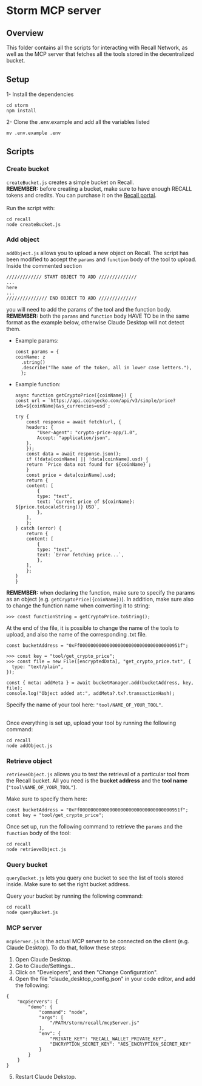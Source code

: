 # Storm MCP server

## Overview
This folder contains all the scripts for interacting with Recall Network, as well as the MCP server that fetches all the tools stored in the decentralized bucket.

## Setup

1- Install the dependencies

```
cd storm
npm install
```

2- Clone the .env.example and add all the variables listed

```
mv .env.example .env
```

## Scripts
### Create bucket
`createBucket.js` creates a simple bucket on Recall.<br>
**REMEMBER:** before creating a bucket, make sure to have enough RECALL tokens and credits. You can purchase it on the [Recall portal](https://portal.recall.network/).<br><br>
Run the script with:
```
cd recall
node createBucket.js
```

### Add object
`addObject.js` allows you to upload a new object on Recall. The script has been modified to accept the `params` and `function` body of the tool to upload. Inside the commented section
```
///////////// START OBJECT TO ADD //////////////
...
here
...
/////////////// END OBJECT TO ADD //////////////
```
you will need to add the params of the tool and the function body. **REMEMBER:** both the `params` and `function` body HAVE TO be in the same format as the example below, otherwise Claude Desktop will not detect them.
- Example params:
  ```
  const params = {
  coinName: z
    .string()
    .describe("The name of the token, all in lower case letters."),
    };

- Example function:
    ```
    async function getCryptoPrice({coinName}) {
    const url = `https://api.coingecko.com/api/v3/simple/price?ids=${coinName}&vs_currencies=usd`;

    try {
        const response = await fetch(url, {
        headers: {
            "User-Agent": "crypto-price-app/1.0",
            Accept: "application/json",
        },
        });
        const data = await response.json();
        if (!data[coinName] || !data[coinName].usd) {
        return `Price data not found for ${coinName}`;
        }
        const price = data[coinName].usd;
        return {
        content: [
            {
            type: "text",
            text: `Current price of ${coinName}: ${price.toLocaleString()} USD`,
            },
        ],
        };
    } catch (error) {
        return {
        content: [
            {
            type: "text",
            text: `Error fetching price...`,
            },
        ],
        };
    }
    }
    ```
**REMEMBER:** when declaring the function, make sure to specify the params as an object (e.g. `getCryptoPrice({coinName})`). In addition, make sure also to change the function name when converting it to string:
```
>>> const functionString = getCryptoPrice.toString();
```

At the end of the file, it is possible to change the name of the tools to upload, and also the name of the corresponding .txt file.
```
const bucketAddress = "0xFf0000000000000000000000000000000000951f";

>>> const key = "tool/get_crypto_price";
>>> const file = new File([encryptedData], "get_crypto_price.txt", {
  type: "text/plain",
});

const { meta: addMeta } = await bucketManager.add(bucketAddress, key, file);
console.log("Object added at:", addMeta?.tx?.transactionHash);
```
Specify the name of your tool here: `"tool/NAME_OF_YOUR_TOOL"`.<br><br>

Once everything is set up, upload your tool by running the following command:
```
cd recall
node addObject.js
```

### Retrieve object
`retrieveObject.js` allows you to test the retrieval of a particular tool from the Recall bucket. All you need is the **bucket address** and the **tool name** (`"tool\NAME_OF_YOUR_TOOL"`).<br>

Make sure to specify them here:
```
const bucketAddress = "0xFf0000000000000000000000000000000000951f";
const key = "tool/get_crypto_price";
```

Once set up, run the following command to retrieve the `params` and the `function` body of the tool:
```
cd recall
node retrieveObject.js
```

### Query bucket
`queryBucket.js` lets you query one bucket to see the list of tools stored inside. Make sure to set the right bucket address.<br>

Query your bucket by running the following command:
```
cd recall
node queryBucket.js
```

### MCP server
`mcpServer.js` is the actual MCP server to be connected on the client (e.g. Claude Desktop). To do that, follow these steps:<br>
<ol>
<li>Open Claude Desktop.</li>
<li>Go to Claude/Settings...</li>
<li>Click on "Developers", and then "Change Configuration".</li>
<li>Open the file "claude_desktop_config.json" in your code editor, and add the following:</li>
</ol>
<pre><code>{
    "mcpServers": {
        "demo": {
            "command": "node",
            "args": [
                "/PATH/storm/recall/mcpServer.js"
            ],
            "env": {
                "PRIVATE_KEY": "RECALL_WALLET_PRIVATE_KEY",
                "ENCRYPTION_SECRET_KEY": "AES_ENCRYPTION_SECRET_KEY"
            }
        }
    }
}
</code></pre>
<ol start="5">
<li>Restart Claude Dekstop.</li>
</ol>